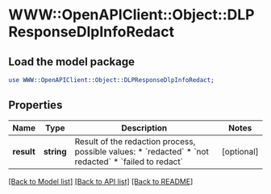 # WWW::OpenAPIClient::Object::DLPResponseDlpInfoRedact

## Load the model package
```perl
use WWW::OpenAPIClient::Object::DLPResponseDlpInfoRedact;
```

## Properties
Name | Type | Description | Notes
------------ | ------------- | ------------- | -------------
**result** | **string** | Result of the redaction process, possible values: * &#x60;redacted&#x60; * &#x60;not redacted&#x60; * &#x60;failed to redact&#x60;  | [optional] 

[[Back to Model list]](../README.md#documentation-for-models) [[Back to API list]](../README.md#documentation-for-api-endpoints) [[Back to README]](../README.md)


